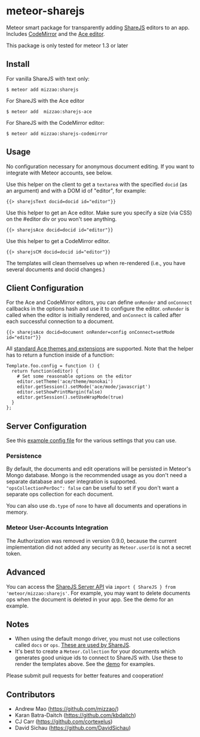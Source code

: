 meteor-sharejs
==============


Meteor smart package for transparently adding [ShareJS](https://github.com/share/ShareJS) editors to an app. Includes [CodeMirror](http://codemirror.net/) and the [Ace editor](http://ace.c9.io/).

This package is only tested for meteor 1.3 or later

## Install

For vanilla ShareJS with text only:

```
$ meteor add mizzao:sharejs
```

For ShareJS with the Ace editor

```
$ meteor add  mizzao:sharejs-ace
```

For ShareJS with the CodeMirror editor:

```
$ meteor add mizzao:sharejs-codemirror
```

## Usage

No configuration necessary for anonymous document editing. If you want to integrate with Meteor accounts, see below.

Use this helper on the client to get a `textarea` with the specified `docid` (as an argument) and with a DOM id of "editor", for example:

```
{{> sharejsText docid=docid id="editor"}}
```

Use this helper to get an Ace editor. Make sure you specify a size (via CSS) on the #editor div or you won't see anything.
```
{{> sharejsAce docid=docid id="editor"}}
```

Use this helper to get a CodeMirror editor. 
```
{{> sharejsCM docid=docid id="editor"}}
```

The templates will clean themselves up when re-rendered (i.e., you have several documents and docid changes.)

## Client Configuration

For the Ace and CodeMirror editors, you can define `onRender` and `onConnect` callbacks in the options hash and use it to configure the editor. `onRender` is called when the editor is initially rendered, and `onConnect` is called after each successful connection to a document.

```
{{> sharejsAce docid=document onRender=config onConnect=setMode id="editor"}}
```

All [standard Ace themes and extensions](https://github.com/ajaxorg/ace-builds/tree/master/src) are supported. Note that the helper has to return a function inside of a function:

```
Template.foo.config = function () {
  return function(editor) {
    # Set some reasonable options on the editor
    editor.setTheme('ace/theme/monokai')
    editor.getSession().setMode('ace/mode/javascript')
    editor.setShowPrintMargin(false)
    editor.getSession().setUseWrapMode(true)
  }
};
```

## Server Configuration

See this [example config file](settings-example.json) for the various settings that you can use.

### Persistence

By default, the documents and edit operations will be persisted in Meteor's Mongo database. Mongo is the recommended usage as you don't need a separate database and user integration is supported. `"opsCollectionPerDoc": false` can be useful to set if you don't want a separate ops collection for each document.

You can also use `db.type` of `none` to have all documents and operations in memory.

### Meteor User-Accounts Integration

The Authorization was removed in version 0.9.0, because the current implementation did not added any security as `Meteor.userId` is not a secret token.

## Advanced

You can access the [ShareJS Server API](https://github.com/share/ShareJS/wiki/Server-api) via `import { ShareJS } from 'meteor/mizzao:sharejs'`. For example, you may want to delete documents ops when the document is deleted in your app. See the demo for an example.

## Notes

- When using the default mongo driver, you must not use collections called `docs` or `ops`. [These are used by ShareJS](https://github.com/share/ShareJS/blob/v0.6.2/src/server/db/mongo.coffee).
- It's best to create a `Meteor.Collection` for your documents which generates good unique ids to connect to ShareJS with. Use these to render the templates above. See the [demo](demo) for examples.

Please submit pull requests for better features and cooperation!

## Contributors

* Andrew Mao (https://github.com/mizzao/)
* Karan Batra-Daitch (https://github.com/kbdaitch)
* CJ Carr (https://github.com/cortexelus)
* David Sichau (https://github.com/DavidSichau)
